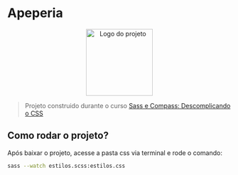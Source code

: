 
# Apeperia

<p align="center">
  <img alt="Logo do projeto" width="150px" src="" />
</p>

> Projeto construido durante o curso [Sass e Compass: Descomplicando o CSS](https://www.alura.com.br/curso-online-sass)


## Como rodar o projeto?

Após baixar o projeto, acesse a pasta css via terminal e rode o comando:

```sh
sass --watch estilos.scss:estilos.css
```
